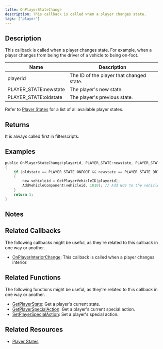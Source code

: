 ```yaml
---
title: OnPlayerStateChange
description: This callback is called when a player changes state.
tags: ["player"]
---
```


## Description

This callback is called when a player changes state. For example, when a player changes from being the driver of a vehicle to being on-foot.

| Name                  | Description                              |
| --------------------- | ---------------------------------------- |
| playerid              | The ID of the player that changed state. |
| PLAYER_STATE:newstate | The player's new state.                  |
| PLAYER_STATE:oldstate | The player's previous state.             |

Refer to [Player States](../resources/playerstates) for a list of all available player states.

## Returns

It is always called first in filterscripts.

## Examples

```c
public OnPlayerStateChange(playerid, PLAYER_STATE:newstate, PLAYER_STATE:oldstate)
{
    if (oldstate == PLAYER_STATE_ONFOOT && newstate == PLAYER_STATE_DRIVER) // Player entered a vehicle as a driver
    {
        new vehicleid = GetPlayerVehicleID(playerid);
        AddVehicleComponent(vehicleid, 1010); // Add NOS to the vehicle
    }
    return 1;
}
```

## Notes

<TipNPCCallbacks />

## Related Callbacks

The following callbacks might be useful, as they're related to this callback in one way or another. 

- [OnPlayerInteriorChange](OnPlayerInteriorChange): This callback is called when a player changes interior.

## Related Functions

The following functions might be useful, as they're related to this callback in one way or another. 

- [GetPlayerState](../functions/GetPlayerState): Get a player's current state.
- [GetPlayerSpecialAction](../functions/GetPlayerSpecialAction): Get a player's current special action.
- [SetPlayerSpecialAction](../functions/SetPlayerSpecialAction): Set a player's special action.

## Related Resources

- [Player States](../resources/playerstates)
